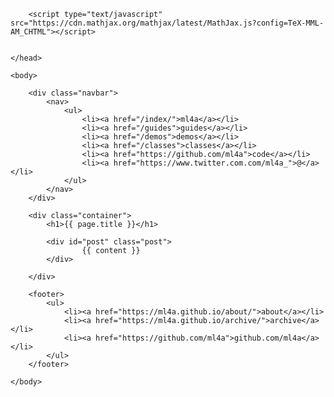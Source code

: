 <!DOCTYPE html>
<html>
	<head>
		<meta charset="utf-8">			
		<title>{{ page.title }}</title>
		<link rel="stylesheet" type="text/css" href="/css/main.css">
		<link rel="icon" href="/images/favicon.png">
		
		<script type="text/javascript" src="https://cdn.mathjax.org/mathjax/latest/MathJax.js?config=TeX-MML-AM_CHTML"></script>

		
	</head>
	
	<body>

		<div class="navbar">
			<nav>
		    	<ul>
					<li><a href="/index/">ml4a</a></li>
					<li><a href="/guides">guides</a></li>
					<li><a href="/demos">demos</a></li>
					<li><a href="/classes">classes</a></li>
					<li><a href="https://github.com/ml4a">code</a></li>
					<li><a href="https://www.twitter.com.com/ml4a_">@</a></li>
		    	</ul>
			</nav>
		</div>

		<div class="container">
			<h1>{{ page.title }}</h1>
			
			<div id="post" class="post">
					{{ content }}
			</div>

		</div>
		
		<footer>
    		<ul>
				<li><a href="https://ml4a.github.io/about/">about</a></li>
				<li><a href="https://ml4a.github.io/archive/">archive</a></li>
				<li><a href="https://github.com/ml4a">github.com/ml4a</a></li>
			</ul>
		</footer>

	</body>
</html>